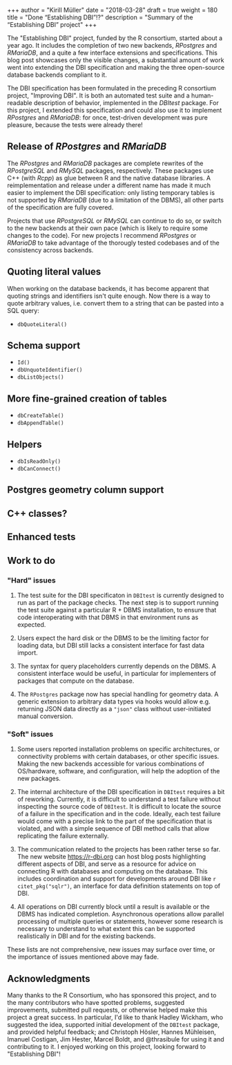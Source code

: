 +++
author = "Kirill Müller"
date = "2018-03-28"
draft = true
weight = 180
title = "Done “Establishing DBI”!?"
description = "Summary of the “Establishing DBI” project"
+++

The "Establishing DBI" project, funded by the R consortium, started about a year ago.
It includes the completion of two new backends, *RPostgres* and *RMariaDB*, and a quite a few interface extensions and specifications.
This blog post showcases only the visible changes, a substantial amount of work went into extending the DBI specification and making the three open-source database backends compliant to it.

The DBI specification has been formulated in the preceding R consortium project, "Improving DBI". It is both an automated test suite and a human-readable description of behavior, implemented in the *DBItest* package. For this project, I extended this specification and could also use it to implement *RPostgres* and *RMariaDB*: for once, test-driven development was pure pleasure, because the tests were already there!

## Release of *RPostgres* and *RMariaDB*

The *RPostgres* and *RMariaDB* packages are complete rewrites of the *RPostgreSQL* and *RMySQL* packages, respectively. These packages use C++ (with *Rcpp*) as glue between R and the native database libraries. A reimplementation and release under a different name has made it much easier to implement the DBI specification: only listing temporary tables is not 
supported by *RMariaDB* (due to a limitation of the DBMS), all other parts of the specification are fully covered.

Projects that use *RPostgreSQL* or *RMySQL* can continue to do so, or switch to the new backends at their own pace (which is likely to require some changes to the code). For new projects I recommend *RPostgres* or *RMariaDB* to take advantage of the thorougly tested codebases and of the consistency across backends.


## Quoting literal values

When working on the database backends, it has become apparent that quoting strings and identifiers isn't quite enough. Now there is a way to quote arbitrary values, i.e. convert them to a string that can be pasted into a SQL query:



- `dbQuoteLiteral()`

## Schema support

- `Id()`
- `dbUnquoteIdentifier()`
- `dbListObjects()`

## More fine-grained creation of tables

- `dbCreateTable()`
- `dbAppendTable()`

## Helpers

- `dbIsReadOnly()`
- `dbCanConnect()`

## Postgres geometry column support

## C++ classes?

## Enhanced tests

## Work to do

### "Hard" issues

1. The test suite for the DBI specificaton in `DBItest` is currently designed to run as part of the package checks.  The next step is to support running the test suite against a particular R + DBMS installation, to ensure that code interoperating with that DBMS in that environment runs as expected.

1. Users expect the hard disk or the DBMS to be the limiting factor for loading data, but DBI still lacks a consistent interface for fast data import.

1. The syntax for query placeholders currently depends on the DBMS.  A consistent interface would be useful, in particular for implementers of packages that compute on the database.

1. The `RPostgres` package now has special handling for geometry data.  A generic extension to arbitrary data types via hooks would allow e.g. returning JSON data directly as a `"json"` class without user-initiated manual conversion.

### "Soft" issues

1. Some users reported installation problems on specific architectures, or connectivity problems with certain databases, or other specific issues.  Making the new backends accessible for various combinations of OS/hardware, software, and configuration, will help the adoption of the new packages.

1. The internal architecture of the DBI specification in `DBItest` requires a bit of reworking. Currently, it is difficult to understand a test failure without inspecting the source code of `DBItest`.  It is difficult to locate the source of a failure in the specification and in the code.  Ideally, each test failure would come with a precise link to the part of the specification that is violated, and with a simple sequence of DBI method calls that allow replicating the failure externally.

1. The communication related to the projects has been rather terse so far.  The new website https://r-dbi.org can host blog posts highlighting different aspects of DBI, and serve as a resource for advice on connecting R with databases and computing on the database.  This includes coordination and support for developments around DBI like `r citet_pkg("sqlr")`, an interface for data definition statements on top of DBI.

1. All operations on DBI currently block until a result is available or the DBMS has indicated completion.  Asynchronous operations allow parallel processing of multiple queries or statements, however some research is necessary to understand to what extent this can be supported realistically in DBI and for the existing backends.

These lists are not comprehensive, new issues may surface over time, or the importance of issues mentioned above may fade.


## Acknowledgments

Many thanks to the R Consortium, who has sponsored this project, and to the many contributors who have spotted problems, suggested improvements, submitted pull requests, or otherwise helped make this project a great success.
In particular, I'd like to thank Hadley Wickham, who suggested the idea, supported initial development of the `DBItest` package, and provided helpful feedback; and Christoph Hösler, Hannes Mühleisen, Imanuel Costigan, Jim Hester, Marcel Boldt, and @thrasibule for using it and contributing to it.
I enjoyed working on this project, looking forward to "Establishing DBI"!
